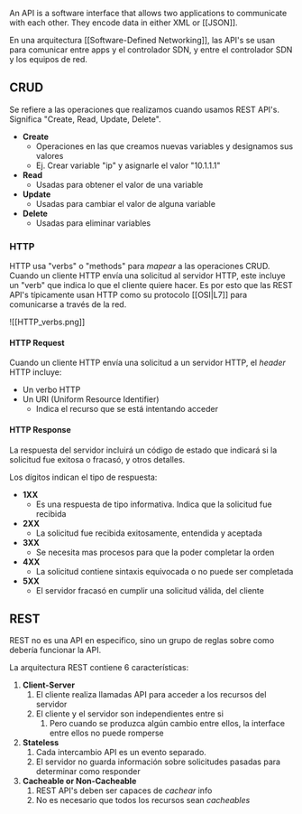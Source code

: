 An API is a software interface that allows two applications to communicate with each other.
They encode data in either XML or [[JSON]].

En una arquitectura [[Software-Defined Networking]], las API's se usan para comunicar entre apps y el controlador SDN, y entre el controlador SDN y los equipos de red.



## CRUD

Se refiere a las operaciones que realizamos cuando usamos REST API's. Significa "Create, Read, Update, Delete".

- **Create**
	- Operaciones en las que creamos nuevas variables y designamos sus valores
	- Ej. Crear variable "ip" y asignarle el valor "10.1.1.1"
- **Read**
	- Usadas para obtener el valor de una variable
- **Update**
	- Usadas para cambiar el valor de alguna variable
- **Delete**
	- Usadas para eliminar variables

### HTTP

HTTP usa "verbs" o "methods" para *mapear* a las operaciones CRUD. Cuando un cliente HTTP envía una solicitud al servidor HTTP, este incluye un "verb" que indica lo que el cliente quiere hacer.
Es por esto que las REST API's típicamente usan HTTP como su protocolo [[OSI|L7]] para comunicarse a través de la red.

![[HTTP_verbs.png]]

#### HTTP Request

Cuando un cliente HTTP envía una solicitud a un servidor HTTP, el *header* HTTP incluye:
- Un verbo HTTP
- Un URI (Uniform Resource Identifier)
	- Indica el recurso que se está intentando acceder


#### HTTP Response

La respuesta del servidor incluirá un código de estado que indicará si la solicitud fue exitosa o fracasó, y otros detalles.

Los dígitos indican el tipo de respuesta:
- **1XX**
	- Es una respuesta de tipo informativa. Indica que la solicitud fue recibida
- **2XX**
	- La solicitud fue recibida exitosamente, entendida y aceptada
- **3XX**
	- Se necesita mas procesos para que la poder completar la orden
- **4XX**
	- La solicitud contiene sintaxis equivocada o no puede ser completada
- **5XX**
	- El servidor fracasó en cumplir una solicitud válida, del cliente


## REST

REST no es una API en especifico, sino un grupo de reglas sobre como debería funcionar la API.

La arquitectura REST contiene 6 características:
1. **Client-Server**
	1. El cliente realiza llamadas API para acceder a los recursos del servidor
	2. El cliente y el servidor son independientes entre si
		1. Pero cuando se produzca algún cambio entre ellos, la interface entre ellos no puede romperse
2. **Stateless**
	1. Cada intercambio API es un evento separado.
	2. El servidor no guarda información sobre solicitudes pasadas para determinar como responder
3. **Cacheable or Non-Cacheable**
	1. REST API's deben ser capaces de *cachear* info
	2. No es necesario que todos los recursos sean *cacheables*


